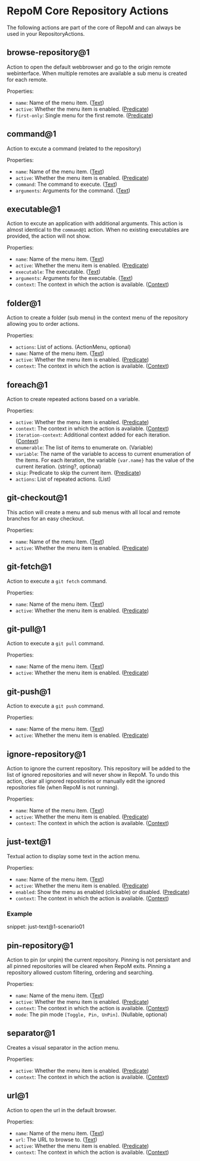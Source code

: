 # RepoM Core Repository Actions

The following actions are part of the core of RepoM and can always be used in your RepositoryActions.

## browse-repository@1

Action to open the default webbrowser and go to the origin remote webinterface. When multiple remotes are available a sub menu is created for each remote.

Properties:

- `name`: Name of the menu item. ([Text](repository_action_types.md#text))
- `active`: Whether the menu item is enabled. ([Predicate](repository_action_types.md#predicate))
- `first-only`: Single menu for the first remote. ([Predicate](repository_action_types.md#predicate))

## command@1

Action to excute a command (related to the repository)

Properties:

- `name`: Name of the menu item. ([Text](repository_action_types.md#text))
- `active`: Whether the menu item is enabled. ([Predicate](repository_action_types.md#predicate))
- `command`: The command to execute. ([Text](repository_action_types.md#text))
- `arguments`: Arguments for the command. ([Text](repository_action_types.md#text))

## executable@1

Action to excute an application with additional arguments. This action is almost identical to the `command@1` action. When no existing executables are provided, the action will not show.

Properties:

- `name`: Name of the menu item. ([Text](repository_action_types.md#text))
- `active`: Whether the menu item is enabled. ([Predicate](repository_action_types.md#predicate))
- `executable`: The executable. ([Text](repository_action_types.md#text))
- `arguments`: Arguments for the executable. ([Text](repository_action_types.md#text))
- `context`: The context in which the action is available. ([Context](repository_action_types.md#context))

## folder@1

Action to create a folder (sub menu) in the context menu of the repository allowing you to order actions.

Properties:

- `actions`: List of actions. (ActionMenu, optional)
- `name`: Name of the menu item. ([Text](repository_action_types.md#text))
- `active`: Whether the menu item is enabled. ([Predicate](repository_action_types.md#predicate))
- `context`: The context in which the action is available. ([Context](repository_action_types.md#context))

## foreach@1

Action to create repeated actions based on a variable.

Properties:

- `active`: Whether the menu item is enabled. ([Predicate](repository_action_types.md#predicate))
- `context`: The context in which the action is available. ([Context](repository_action_types.md#context))
- `iteration-context`: Additional context added for each iteration. ([Context](repository_action_types.md#context))
- `enumerable`: The list of items to enumerate on. (Variable)
- `variable`: The name of the variable to access to current enumeration of the  items. For each iteration, the variable `{var.name}` has the value of the current iteration. (string?, optional)
- `skip`: Predicate to skip the current item. ([Predicate](repository_action_types.md#predicate))
- `actions`: List of repeated actions. (List)

## git-checkout@1

This action will create a menu and sub menus with all local and remote branches for an easy checkout.

Properties:

- `name`: Name of the menu item. ([Text](repository_action_types.md#text))
- `active`: Whether the menu item is enabled. ([Predicate](repository_action_types.md#predicate))

## git-fetch@1

Action to execute a `git fetch` command.

Properties:

- `name`: Name of the menu item. ([Text](repository_action_types.md#text))
- `active`: Whether the menu item is enabled. ([Predicate](repository_action_types.md#predicate))

## git-pull@1

Action to execute a `git pull` command.

Properties:

- `name`: Name of the menu item. ([Text](repository_action_types.md#text))
- `active`: Whether the menu item is enabled. ([Predicate](repository_action_types.md#predicate))

## git-push@1

Action to execute a `git push` command.

Properties:

- `name`: Name of the menu item. ([Text](repository_action_types.md#text))
- `active`: Whether the menu item is enabled. ([Predicate](repository_action_types.md#predicate))

## ignore-repository@1

Action to ignore the current repository. This repository will be added to the list of ignored repositories and will never show in RepoM.
To undo this action, clear all ignored repositories or manually edit the ignored repositories file (when RepoM is not running).

Properties:

- `name`: Name of the menu item. ([Text](repository_action_types.md#text))
- `active`: Whether the menu item is enabled. ([Predicate](repository_action_types.md#predicate))
- `context`: The context in which the action is available. ([Context](repository_action_types.md#context))

## just-text@1

Textual action to display some text in the action menu.

Properties:

- `name`: Name of the menu item. ([Text](repository_action_types.md#text))
- `active`: Whether the menu item is enabled. ([Predicate](repository_action_types.md#predicate))
- `enabled`: Show the menu as enabled (clickable) or disabled. ([Predicate](repository_action_types.md#predicate))
- `context`: The context in which the action is available. ([Context](repository_action_types.md#context))

### Example

snippet: just-text@1-scenario01


## pin-repository@1

Action to pin (or unpin) the current repository. Pinning is not persistant and all pinned repositories will be cleared when RepoM exits.
Pinning a repository allowed custom filtering, ordering and searching.

Properties:

- `name`: Name of the menu item. ([Text](repository_action_types.md#text))
- `active`: Whether the menu item is enabled. ([Predicate](repository_action_types.md#predicate))
- `context`: The context in which the action is available. ([Context](repository_action_types.md#context))
- `mode`: The pin mode `[Toggle, Pin, UnPin]`. (Nullable, optional)

## separator@1

Creates a visual separator in the action menu.

Properties:

- `active`: Whether the menu item is enabled. ([Predicate](repository_action_types.md#predicate))
- `context`: The context in which the action is available. ([Context](repository_action_types.md#context))

## url@1

Action to open the url in the default browser.

Properties:

- `name`: Name of the menu item. ([Text](repository_action_types.md#text))
- `url`: The URL to browse to. ([Text](repository_action_types.md#text))
- `active`: Whether the menu item is enabled. ([Predicate](repository_action_types.md#predicate))
- `context`: The context in which the action is available. ([Context](repository_action_types.md#context))
